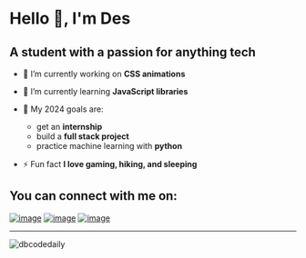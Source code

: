 # Hello 👋, I'm Des
## A student with a passion for anything tech

- 🔭 I’m currently working on **CSS animations**

- 🌱 I’m currently learning **JavaScript libraries**

- 🌱 My 2024 goals are:
  - get an **internship**
  - build a **full stack project**
  - practice machine learning with **python**

- ⚡ Fun fact **I love gaming, hiking, and sleeping**

## You can connect with me on:
[![image](https://img.shields.io/badge/X-000000?style=for-the-badge&logo=x&logoColor=white)](https://twitter.com/DBcodingdaily)
[![image](https://img.shields.io/badge/TikTok-000000?style=for-the-badge&logo=tiktok&logoColor=white)](https://www.tiktok.com/@dbcodez?_t=8h3mgsthLbC&_r=1)
[![image](https://img.shields.io/badge/LinkedIn-0077B5?style=for-the-badge&logo=linkedin&logoColor=white)](http://linkedin.com/in/desiree-balliette-5585a8243)
***
<p><img align="center" src="https://github-readme-stats.vercel.app/api/top-langs?username=dbcodedaily&show_icons=true&locale=en&layout=compact" alt="dbcodedaily" /></p>
